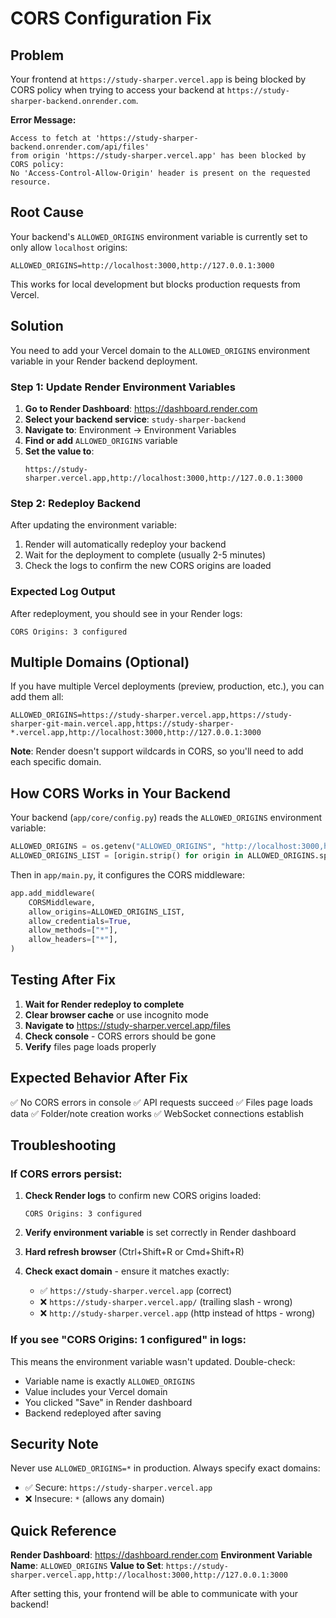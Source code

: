 # CORS Configuration Fix

## Problem

Your frontend at `https://study-sharper.vercel.app` is being blocked by CORS policy when trying to access your backend at `https://study-sharper-backend.onrender.com`.

**Error Message:**
```
Access to fetch at 'https://study-sharper-backend.onrender.com/api/files' 
from origin 'https://study-sharper.vercel.app' has been blocked by CORS policy: 
No 'Access-Control-Allow-Origin' header is present on the requested resource.
```

## Root Cause

Your backend's `ALLOWED_ORIGINS` environment variable is currently set to only allow `localhost` origins:
```
ALLOWED_ORIGINS=http://localhost:3000,http://127.0.0.1:3000
```

This works for local development but blocks production requests from Vercel.

## Solution

You need to add your Vercel domain to the `ALLOWED_ORIGINS` environment variable in your Render backend deployment.

### Step 1: Update Render Environment Variables

1. **Go to Render Dashboard**: https://dashboard.render.com
2. **Select your backend service**: `study-sharper-backend`
3. **Navigate to**: Environment → Environment Variables
4. **Find or add** `ALLOWED_ORIGINS` variable
5. **Set the value to**:
   ```
   https://study-sharper.vercel.app,http://localhost:3000,http://127.0.0.1:3000
   ```

### Step 2: Redeploy Backend

After updating the environment variable:
1. Render will automatically redeploy your backend
2. Wait for the deployment to complete (usually 2-5 minutes)
3. Check the logs to confirm the new CORS origins are loaded

### Expected Log Output

After redeployment, you should see in your Render logs:
```
CORS Origins: 3 configured
```

## Multiple Domains (Optional)

If you have multiple Vercel deployments (preview, production, etc.), you can add them all:

```
ALLOWED_ORIGINS=https://study-sharper.vercel.app,https://study-sharper-git-main.vercel.app,https://study-sharper-*.vercel.app,http://localhost:3000,http://127.0.0.1:3000
```

**Note**: Render doesn't support wildcards in CORS, so you'll need to add each specific domain.

## How CORS Works in Your Backend

Your backend (`app/core/config.py`) reads the `ALLOWED_ORIGINS` environment variable:

```python
ALLOWED_ORIGINS = os.getenv("ALLOWED_ORIGINS", "http://localhost:3000,http://127.0.0.1:3000")
ALLOWED_ORIGINS_LIST = [origin.strip() for origin in ALLOWED_ORIGINS.split(",") if origin.strip()]
```

Then in `app/main.py`, it configures the CORS middleware:

```python
app.add_middleware(
    CORSMiddleware,
    allow_origins=ALLOWED_ORIGINS_LIST,
    allow_credentials=True,
    allow_methods=["*"],
    allow_headers=["*"],
)
```

## Testing After Fix

1. **Wait for Render redeploy to complete**
2. **Clear browser cache** or use incognito mode
3. **Navigate to** https://study-sharper.vercel.app/files
4. **Check console** - CORS errors should be gone
5. **Verify** files page loads properly

## Expected Behavior After Fix

✅ No CORS errors in console
✅ API requests succeed
✅ Files page loads data
✅ Folder/note creation works
✅ WebSocket connections establish

## Troubleshooting

### If CORS errors persist:

1. **Check Render logs** to confirm new CORS origins loaded:
   ```
   CORS Origins: 3 configured
   ```

2. **Verify environment variable** is set correctly in Render dashboard

3. **Hard refresh browser** (Ctrl+Shift+R or Cmd+Shift+R)

4. **Check exact domain** - ensure it matches exactly:
   - ✅ `https://study-sharper.vercel.app` (correct)
   - ❌ `https://study-sharper.vercel.app/` (trailing slash - wrong)
   - ❌ `http://study-sharper.vercel.app` (http instead of https - wrong)

### If you see "CORS Origins: 1 configured" in logs:

This means the environment variable wasn't updated. Double-check:
- Variable name is exactly `ALLOWED_ORIGINS`
- Value includes your Vercel domain
- You clicked "Save" in Render dashboard
- Backend redeployed after saving

## Security Note

Never use `ALLOWED_ORIGINS=*` in production. Always specify exact domains:
- ✅ Secure: `https://study-sharper.vercel.app`
- ❌ Insecure: `*` (allows any domain)

## Quick Reference

**Render Dashboard**: https://dashboard.render.com
**Environment Variable Name**: `ALLOWED_ORIGINS`
**Value to Set**: `https://study-sharper.vercel.app,http://localhost:3000,http://127.0.0.1:3000`

After setting this, your frontend will be able to communicate with your backend!
